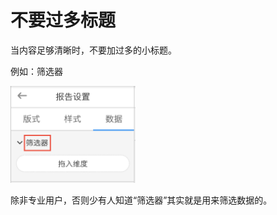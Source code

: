 # 不要过多标题

当内容足够清晰时，不要加过多的小标题。

例如：筛选器

<img src="img/13.png"  width="200px">

除非专业用户，否则少有人知道“筛选器”其实就是用来筛选数据的。

